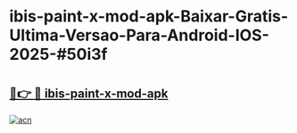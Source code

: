 # ibis-paint-x-mod-apk-Baixar-Gratis-Ultima-Versao-Para-Android-IOS-2025-#50i3f

# <h2><a href="https://ainizakaria.my?title=ibis-paint-x-mod-apk&ref=22M">🔗👉 🔴 ibis-paint-x-mod-apk</a></h2>

[![acn](https://github.com/user-attachments/assets/0f9c940e-d8b0-45ae-aac7-cd30a18b3e1c)](https://ainizakaria.my?title=ibis-paint-x-mod-apk&ref=22M)

